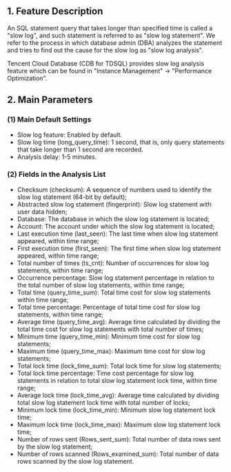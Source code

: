 ## 1. Feature Description
An SQL statement query that takes longer than specified time is called a "slow log", and such statement is referred to as "slow log statement". We refer to the process in which database admin (DBA) analyzes the statement and tries to find out the cause for the slow log as "slow log analysis".

Tencent Cloud Database (CDB for TDSQL) provides slow log analysis feature which can be found in "Instance Management" -> "Performance Optimization".

## 2. Main Parameters
### (1) Main Default Settings
-   Slow log feature: Enabled by default.
-   Slow log time (long_query_time): 1 second, that is, only query statements that take longer than 1 second are recorded.
-   Analysis delay: 1-5 minutes.

### (2) Fields in the Analysis List
-   Checksum (checksum): A sequence of numbers used to identify the slow log statement (64-bit by default);
-   Abstracted slow log statement (fingerprint): Slow log statement with user data hidden;
-   Database: The database in which the slow log statement is located;
-   Account: The account under which the slow log statement is located;
-   Last execution time (last_seen): The last time when slow log statement appeared, within time range;
-   First execution time (first_seen): The first time when slow log statement appeared, within time range;
-   Total number of times (ts_cnt): Number of occurrences for slow log statements, within time range;
-   Occurrence percentage: Slow log statement percentage in relation to the total number of slow log statements, within time range;
-   Total time (query_time_sum): Total time cost for slow log statements within time range;
-   Total time percentage: Percentage of total time cost for slow log statements, within time range;
-   Average time (query_time_avg): Average time calculated by dividing the total time cost for slow log statements with total number of times;
-   Minimum time (query_time_min): Minimum time cost for slow log statements;
-   Maximum time (query_time_max): Maximum time cost for slow log statements;
-   Total lock time (lock_time_sum): Total lock time for slow log statements;
-   Total lock time percentage: Time cost percentage for slow log statements in relation to total slow log statement lock time, within time range;
-   Average lock time (lock_time_avg): Average time calculated by dividing total slow log statement lock time with total number of locks;
-   Minimum lock time (lock_time_min): Minimum slow log statement lock time;
-   Maximum lock time (lock_time_max): Maximum slow log statement lock time;
-   Number of rows sent (Rows_sent_sum): Total number of data rows sent by the slow log statement;
-   Number of rows scanned (Rows_examined_sum): Total number of data rows scanned by the slow log statement.

